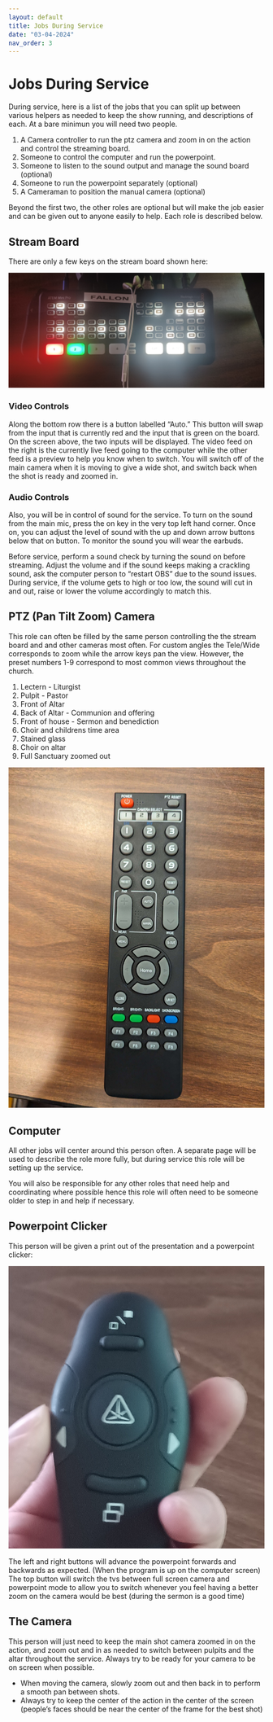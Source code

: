 ```yaml
---
layout: default
title: Jobs During Service
date: "03-04-2024"
nav_order: 3
---
```

# Jobs During Service

During service, here is a list of the jobs that you can split up between various helpers as needed to keep the show running, and descriptions of each. At a bare minimun you will need two people.

1. A Camera controller to run the ptz camera and zoom in on the action and control the streaming board.
2. Someone to control the computer and run the powerpoint.
3. Someone to listen to the sound output and manage the sound board (optional)
4. Someone to run the powerpoint separately (optional)
5. A Cameraman to position the manual camera (optional)

Beyond the first two, the other roles are optional but will make the job easier and can be given out to anyone easily to help. Each role is described below.

## Stream Board

There are only a few keys on the stream board shown here:

![Stream Board](assets/ATEM_Board.jpg)

### Video Controls

Along the bottom row there is a button labelled “Auto.” This button will swap from the input that is currently red and the input that is green on the board. On the screen above, the two inputs will be displayed. The video feed on the right is the currently live feed going to the computer while the other feed is a preview to help you know when to switch. You will switch off of the main camera when it is moving to give a wide shot, and switch back when the shot is ready and zoomed in.

### Audio Controls

Also, you will be in control of sound for the service. To turn on the sound from the main mic, press the on key in the very top left hand corner. Once on, you can adjust the level of sound with the up and down arrow buttons below that on button. To monitor the sound you will wear the earbuds.

Before service, perform a sound check by turning the sound on before streaming. Adjust the volume and if the sound keeps making a crackling sound, ask the computer person to “restart OBS” due to the sound issues. During service, if the volume gets to high or too low, the sound will cut in and out, raise or lower the volume accordingly to match this.

## PTZ (Pan Tilt Zoom) Camera

This role can often be filled by the same person controlling the the stream board and and other cameras most often. For custom angles the Tele/Wide corresponds to zoom while the arrow keys pan the view. However, the preset numbers 1-9 correspond to most common views throughout the church.

1. Lectern - Liturgist
2. Pulpit - Pastor
3. Front of Altar
4. Back of Altar - Communion and offering
5. Front of house - Sermon and benediction
6. Choir and childrens time area
7. Stained glass 
8. Choir on altar
9. Full Sanctuary zoomed out

![PTZ Remote](assets/ptz-remote.jpg)

## Computer

All other jobs will center around this person often. A separate page will be used to describe the role more fully, but during service this role will be setting up the service.

You will also be responsible for any other roles that need help and coordinating where possible hence this role will often need to be someone older to step in and help if necessary.

## Powerpoint Clicker

This person will be given a print out of the presentation and a powerpoint clicker:

![Powerpoint Clicker](assets/Remote.jpg)

The left and right buttons will advance the powerpoint forwards and backwards as expected. (When the program is up on the computer screen) The top button will switch the tvs between full screen camera and powerpoint mode to allow you to switch whenever you feel having a better zoom on the camera would be best (during the sermon is a good time)

## The Camera

This person will just need to keep the main shot camera zoomed in on the action, and zoom out and in as needed to switch between pulpits and the altar throughout the service. Always try to be ready for your camera to be on screen when possible.

- When moving the camera, slowly zoom out and then back in to perform a smooth pan between shots.
- Always try to keep the center of the action in the center of the screen (people’s faces should be near the center of the frame for the best shot)